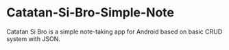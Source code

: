 # Catatan-Si-Bro-Simple-Note
Catatan Si Bro is a simple note-taking app for Android based on basic CRUD system with JSON.
